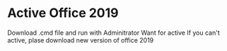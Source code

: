 # Active Office 2019
Download .cmd file and run with Adminitrator
Want for active
If you can't active, plase download new version of office 2019
